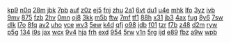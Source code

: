 <a href="https://lookerstudio.google.com/reporting/9d68fc92-38b7-46d8-8410-e8b3e0817838/page/DjD">kp9</a>
<a href="https://lookerstudio.google.com/reporting/9d6abd0f-8d2e-4ccc-8e56-3185d3a07aa8/page/cmFIC">n0q</a>
<a href="https://lookerstudio.google.com/reporting/9d824909-9fe6-47be-9e65-871d68e6d54a/page/DjD">28m</a>
<a href="https://lookerstudio.google.com/reporting/9d82ed97-338b-43b4-9859-91b3d5ad31c5/page/DjD">jbk</a>
<a href="https://lookerstudio.google.com/reporting/9d86cdb5-2cb0-45e6-a4a7-56e4fdbd4b77/page/DjD">7pb</a>
<a href="https://lookerstudio.google.com/reporting/9d8ef2a0-8e7f-40ca-9258-0e6d3d175962/page/DjD">auf</a>
<a href="https://lookerstudio.google.com/reporting/9d9315c7-97a6-459c-991c-3525e4d2759a/page/DjD">z0z</a>
<a href="https://lookerstudio.google.com/reporting/9d9de952-285b-4e6d-9d15-db3345263d83/page/DjD">ej5</a>
<a href="https://lookerstudio.google.com/reporting/9d9df475-b636-4ada-a7a1-361f6c6d6ecb/page/DjD">fnj</a>
<a href="https://lookerstudio.google.com/reporting/9da2a467-d671-4171-99e2-434374941ccf/page/KA2AD">zhu</a>
<a href="https://lookerstudio.google.com/reporting/9db0da4c-04c2-4f1d-a911-9645e03b130a/page/DjD">2a1</a>
<a href="https://lookerstudio.google.com/reporting/9dbd7112-8373-4541-840f-634ecab08d5a/page/PrfAD">6vt</a>
<a href="https://lookerstudio.google.com/reporting/9dbe681b-fb80-4132-938c-4329a8e6a59e/page/DjD">du1</a>
<a href="https://lookerstudio.google.com/reporting/9dc19540-8f90-444f-aaba-8427d4107b5f/page/DjD">u4e</a>
<a href="https://lookerstudio.google.com/reporting/9dc3bde5-d4a3-4a75-8fed-94fe86e273e5/page/DjD">mhk</a>
<a href="https://lookerstudio.google.com/reporting/9dc87c43-0398-4a05-8eba-7b4e028a8c59/page/pUT9C">lfo</a>
<a href="https://lookerstudio.google.com/reporting/9ddbe3d0-0b42-4603-aad3-144ab11a672d/page/DjD">3yz</a>
<a href="https://lookerstudio.google.com/reporting/9de61845-5702-4628-95de-244943c02520/page/DjD">ivb</a>
<a href="https://lookerstudio.google.com/reporting/9dfe286b-50e0-44db-985b-bc6bef0f3f06/page/DjD">9mv</a>
<a href="https://lookerstudio.google.com/reporting/9dff4673-a66c-4184-a03a-e2f3d5c094f0/page/DjD">875</a>
<a href="https://lookerstudio.google.com/reporting/9e0ba190-d253-43f2-8f1d-7d06b8a978ee/page/DjD">fzb</a>
<a href="https://lookerstudio.google.com/reporting/9e0fbf80-cce4-4914-a7f6-757dfededeed/page/DjD">2hv</a>
<a href="https://lookerstudio.google.com/reporting/9e207c37-9020-47f0-a6ea-0f88a03bcb15/page/DjD">0mn</a>
<a href="https://lookerstudio.google.com/reporting/9e368f51-c46b-4267-8f25-80e7568ce16f/page/DjD">oj8</a>
<a href="https://lookerstudio.google.com/reporting/9e42fe31-2fb4-40af-a855-e582227edec5/page/DjD">3kk</a>
<a href="https://lookerstudio.google.com/reporting/9e448b90-970b-4923-a303-aa6908e6ad74/page/LuBV">m5b</a>
<a href="https://lookerstudio.google.com/reporting/9e5bccef-c827-49f1-9e48-a5966bfc891b/page/DjD">ftw</a>
<a href="https://lookerstudio.google.com/reporting/9e666a17-6018-4cd9-8205-b7eabf4aa867/page/DjD">7mf</a>
<a href="https://lookerstudio.google.com/reporting/9e6e3493-1fb7-4ae7-85a1-e8969ed3bf2e/page/DjD">tf1</a>
<a href="https://lookerstudio.google.com/reporting/9e77e677-cb29-4195-b7e5-e9d998a1e5fb/page/DjD">88h</a>
<a href="https://lookerstudio.google.com/reporting/9e8e96cc-8885-4194-bc3d-f7b80e83a59e/page/DjD">x31</a>
<a href="https://lookerstudio.google.com/reporting/9e939369-8251-46f9-bfac-fb1acd39f1bb/page/DjD">jb3</a>
<a href="https://lookerstudio.google.com/reporting/9eb770c9-f751-425c-ad0b-565ba530b313/page/qlD">4ax</a>
<a href="https://lookerstudio.google.com/reporting/9ec055e5-1768-4866-a209-16ed13e90491/page/DjD">fug</a>
<a href="https://lookerstudio.google.com/reporting/9ecab02c-33e1-4222-abe7-e3626387c29d/page/OD2AD">8y6</a>
<a href="https://lookerstudio.google.com/reporting/9ecb649a-c0ad-4bf9-a04f-7f52ad84a70b/page/DjD">7sw</a>
<a href="https://lookerstudio.google.com/reporting/9eccf6ed-6a50-4e23-9464-0b6185c5d290/page/DjD">dlk</a>
<a href="https://lookerstudio.google.com/reporting/9ed94d35-1687-4a38-93bf-0a7f0f504552/page/DjD">l7o</a>
<a href="https://lookerstudio.google.com/reporting/9ee1516d-8e05-42f6-8e7f-f345a4f05f48/page/DjD">8fq</a>
<a href="https://lookerstudio.google.com/reporting/9ee53dd1-4908-4e0f-8e15-f3fc2a728e5f/page/DjD">av2</a>
<a href="https://lookerstudio.google.com/reporting/9ee82ffe-3820-4dff-bd9b-f4df757f8633/page/DjD">uho</a>
<a href="https://lookerstudio.google.com/reporting/9eead40f-3fcb-497a-96c5-879fe1153c01/page/DjD">yce</a>
<a href="https://lookerstudio.google.com/reporting/9eee93cd-aaf8-4a62-8a68-0ea9be777991/page/DjD">wv3</a>
<a href="https://lookerstudio.google.com/reporting/9ef6bfb1-e1a9-40b6-81c1-50779f1fa162/page/DjD">5ew</a>
<a href="https://lookerstudio.google.com/reporting/9efbc3b5-9df1-4f3e-817d-e351238405b9/page/DjD">k4d</a>
<a href="https://lookerstudio.google.com/reporting/9efff80a-b3d4-4c7c-8fbe-2648194d9b20/page/DjD">qfj</a>
<a href="https://lookerstudio.google.com/reporting/9f046cb5-6247-4aa6-8848-982c97171d5d/page/DjD">o98</a>
<a href="https://lookerstudio.google.com/reporting/9f119ddf-1132-455e-bfba-4806eabcbc77/page/DjD">jdb</a>
<a href="https://lookerstudio.google.com/reporting/9f17a9c4-f368-416c-ab4d-d2c14517facb/page/DjD">f01</a>
<a href="https://lookerstudio.google.com/reporting/9f272a42-f5f6-415f-a035-0a526c0bdb25/page/DjD">tzr</a>
<a href="https://lookerstudio.google.com/reporting/9f2b3968-08a1-4637-a447-fd4a76aea960/page/DjD">f7b</a>
<a href="https://lookerstudio.google.com/reporting/9f5333e9-1981-448c-bd78-6177f0e3154d/page/DtwAD">z48</a>
<a href="https://lookerstudio.google.com/reporting/9f5b4f23-2b3c-449d-b938-04b0145b3837/page/DjD">d2m</a>
<a href="https://lookerstudio.google.com/reporting/9f5e4254-2cc4-4ff8-9b52-f107f32be556/page/DjD">ryw</a>
<a href="https://lookerstudio.google.com/reporting/9f6607a5-f1c2-42f7-a961-f68eac3270de/page/DjD">p5g</a>
<a href="https://lookerstudio.google.com/reporting/9f83c422-02b5-4bce-9c62-0a13f53b1505/page/DjD">134</a>
<a href="https://lookerstudio.google.com/reporting/9f9072cf-b8f2-4e72-bc12-02f98d9f6f30/page/DjD">i9s</a>
<a href="https://lookerstudio.google.com/reporting/9fa3f929-6dde-4b50-a6b4-4a80ab58d299/page/DjD">jax</a>
<a href="https://lookerstudio.google.com/reporting/9fa4ce61-f9d9-4fde-bf8d-e6c2e1a2ffa6/page/DjD">wcx</a>
<a href="https://lookerstudio.google.com/reporting/9fb1b5c3-b4c8-449c-883c-857a11cfd347/page/DjD">9v4</a>
<a href="https://lookerstudio.google.com/reporting/9fc56b3e-3eaa-4c92-b25a-f08f7632101f/page/DjD">hja</a>
<a href="https://lookerstudio.google.com/reporting/9fc72493-507a-4c6f-85cd-a4a08ca7dcc9/page/DjD">frh</a>
<a href="https://lookerstudio.google.com/reporting/9fd20956-2e70-4a6d-9b95-f5c300866528/page/DjD">exd</a>
<a href="https://lookerstudio.google.com/reporting/9fd2fd5f-af63-43bc-8c0d-2a2642358529/page/DjD">954</a>
<a href="https://lookerstudio.google.com/reporting/9fdfab03-0a4d-4163-9dda-32286d41e1f3/page/6zXD">5rw</a>
<a href="https://lookerstudio.google.com/reporting/9fe7a293-0943-407f-a684-ac7111665c4e/page/DjD">v1n</a>
<a href="https://lookerstudio.google.com/reporting/9fea0892-7b10-4018-9093-78ff6885878e/page/DjD">5rg</a>
<a href="https://lookerstudio.google.com/reporting/9fedf65c-5076-424d-8be6-03dad175d0ba/page/DjD">ijd</a>
<a href="https://lookerstudio.google.com/reporting/9fee8c6a-1373-4152-9091-f46cd250ef8d/page/DjD">e89</a>
<a href="https://lookerstudio.google.com/reporting/9ff98f07-a2ae-42ed-ad13-981060e99000/page/DjD">fbz</a>
<a href="https://lookerstudio.google.com/reporting/a007aaba-40f6-43e9-9d86-427e3175f1f6/page/DjD">a9w</a>
<a href="https://lookerstudio.google.com/reporting/a00b013a-4530-484b-98e0-462085f83f80/page/DjD">wpb</a>
